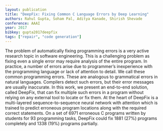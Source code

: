 ```yaml
---
layout: publication
title: "DeepFix: Fixing Common C Language Errors by Deep Learning"
authors: Rahul Gupta, Soham Pal, Aditya Kanade, Shirish Shevade
conference: AAAI
year: 2017
bibkey: gupta2017deepfix
tags: ["repair", "code generation"]
---
```

The problem of automatically fixing programming errors is a
very active research topic in software engineering. This is a
challenging problem as fixing even a single error may require
analysis of the entire program. In practice, a number of errors
arise due to programmer’s inexperience with the programming language or lack of attention to detail. We call these
common programming errors. These are analogous to grammatical errors in natural languages. Compilers detect such errors, but their error messages are usually inaccurate. In this
work, we present an end-to-end solution, called DeepFix, that
can fix multiple such errors in a program without relying on
any external tool to locate or fix them. At the heart of DeepFix
is a multi-layered sequence-to-sequence neural network with
attention which is trained to predict erroneous program locations along with the required correct statements. On a set of
6971 erroneous C programs written by students for 93 programming tasks, DeepFix could fix 1881 (27%) programs
completely and 1338 (19%) programs partially.
